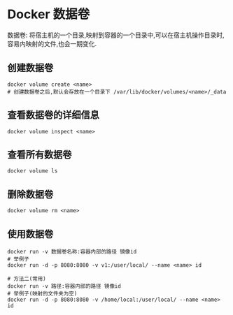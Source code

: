 # Docker 数据卷

数据卷: 将宿主机的一个目录,映射到容器的一个目录中,可以在宿主机操作目录时,容易内映射的文件,也会一期变化.

## 创建数据卷

```
docker volume create <name>
# 创建数据卷之后,默认会存放在一个目录下 /var/lib/docker/volumes/<name>/_data
```

## 查看数据卷的详细信息

```
docker volume inspect <name>
```

## 查看所有数据卷

```
docker volume ls
```

## 删除数据卷

```
docker volume rm <name>
```

## 使用数据卷

```
docker run -v 数据卷名称:容器内部的路径 镜像id
# 举例子
docker run -d -p 8080:8080 -v v1:/user/local/ --name <name> id

# 方法二(常用)
docker run -v 路径:容器内部的路径 镜像id
# 举例子(映射的文件夹为空)
docker run -d -p 8080:8080 -v /home/local:/user/local/ --name <name> id
```

